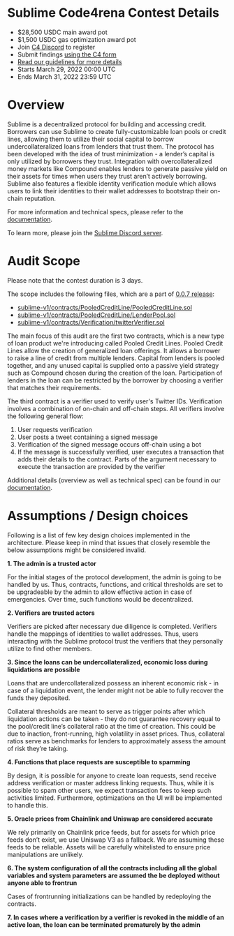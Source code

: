 # Sublime Code4rena Contest Details

- $28,500 USDC main award pot
- $1,500 USDC gas optimization award pot
- Join [C4 Discord](https://discord.gg/code4rena) to register
- Submit findings [using the C4 form](https://code4rena.com/contests/2022-03-sublime-contest/submit)
- [Read our guidelines for more details](https://docs.code4rena.com/roles/wardens)
- Starts March 29, 2022 00:00 UTC
- Ends March 31, 2022 23:59 UTC

# Overview

Sublime is a decentralized protocol for building and accessing credit. Borrowers can use Sublime to create fully-customizable loan pools or credit lines, allowing them to utilize their social capital to borrow undercollateralized loans from lenders that trust them. The protocol has been developed with the idea of trust minimization - a lender’s capital is only utilized by borrowers they trust. Integration with overcollateralized money markets like Compound enables lenders to generate passive yield on their assets for times when users they trust aren’t actively borrowing. Sublime also features a flexible identity verification module which allows users to link their identities to their wallet addresses to bootstrap their on-chain reputation.

For more information and technical specs, please refer to the [documentation](https://docs.sublime.finance/).

To learn more, please join the [Sublime Discord server](https://discord.gg/cnadj5hFwh).

# Audit Scope

Please note that the contest duration is 3 days.

The scope includes the following files, which are a part of [0.0.7 release](https://github.com/sublime-finance/sublime-v1/releases/tag/0.0.7):

- [sublime-v1/contracts/PooledCreditLine/PooledCreditLine.sol](https://github.com/sublime-finance/sublime-v1/blob/46536a6d25df4264c1b217bd3232af30355dcb95/contracts/PooledCreditLine/PooledCreditLine.sol)
- [sublime-v1/contracts/PooledCreditLine/LenderPool.sol](https://github.com/sublime-finance/sublime-v1/blob/46536a6d25df4264c1b217bd3232af30355dcb95/contracts/PooledCreditLine/LenderPool.sol)
- [sublime-v1/contracts/Verification/twitterVerifier.sol](https://github.com/sublime-finance/sublime-v1/blob/46536a6d25df4264c1b217bd3232af30355dcb95/contracts/Verification/twitterVerifier.sol)

The main focus of this audit are the first two contracts, which is a new type of loan product we're introducing called Pooled Credit Lines. Pooled Credit Lines allow the creation of generalized loan offerings. It allows a borrower to raise a line of credit from multiple lenders. Capital from lenders is pooled together, and any unused capital is supplied onto a passive yield strategy such as Compound chosen during the creation of the loan. Participation of lenders in the loan can be restricted by the borrower by choosing a verifier that matches their requirements.

The third contract is a verifier used to verify user's Twitter IDs. Verification involves a combination of on-chain and off-chain steps. All verifiers involve the following general flow:

1. User requests verification
2. User posts a tweet containing a signed message
3. Verification of the signed message occurs off-chain using a bot
4. If the message is successfully verified, user executes a transaction that adds their details to the contract. Parts of the argument necessary to execute the transaction are provided by the verifier

Additional details (overview as well as technical spec) can be found in our [documentation](https://docs.sublime.finance/). 

# Assumptions / Design choices

Following is a list of few key design choices implemented in the architecture. Please keep in mind that issues that closely resemble the below assumptions might be considered invalid.

**1. The admin is a trusted actor**

For the initial stages of the protocol development, the admin is going to be handled by us. Thus, contracts, functions, and critical thresholds are set to be upgradeable by the admin to allow effective action in case of emergencies. Over time, such functions would be decentralized.

**2. Verifiers are trusted actors**

Verifiers are picked after necessary due diligence is completed. Verifiers handle the mappings of identities to wallet addresses. Thus, users interacting with the Sublime protocol trust the verifiers that they personally utilize to find other members.

**3. Since the loans can be undercollateralized, economic loss during liquidations are possible**

Loans that are undercollateralized possess an inherent economic risk - in case of a liquidation event, the lender might not be able to fully recover the funds they deposited.

Collateral thresholds are meant to serve as trigger points after which liquidation actions can be taken - they do not guarantee recovery equal to the pool/credit line’s collateral ratio at the time of creation. This could be due to inaction, front-running, high volatility in asset prices. Thus, collateral ratios serve as benchmarks for lenders to approximately assess the amount of risk they’re taking.

**4. Functions that place requests are susceptible to spamming**

By design, it is possible for anyone to create loan requests, send receive address verification or master address linking requests. Thus, while it is possible to spam other users, we expect transaction fees to keep such activities limited. Furthermore, optimizations on the UI will be implemented to handle this.

**5. Oracle prices from Chainlink and Uniswap are considered accurate**

We rely primarily on Chainlink price feeds, but for assets for which price feeds don’t exist, we use Uniswap V3 as a fallback. We are assuming these feeds to be reliable. Assets will be carefully whitelisted to ensure price manipulations are unlikely.

**6. The system configuration of all the contracts including all the global variables and system parameters are assumed the be deployed without anyone able to frontrun**

Cases of frontrunning initializations can be handled by redeploying the contracts.

**7. In cases where a verification by a verifier is revoked in the middle of an active loan, the loan can be terminated prematurely by the admin**
